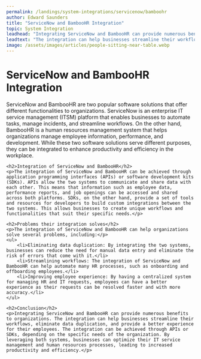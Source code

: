 ```yaml
---
permalink: /landings/system-integrations/servicenow/bamboohr
author: Edward Saunders
title: "ServiceNow and BambooHR Integration"
topic: System Integration
leadhead: "Integrating ServiceNow and BambooHR can provide numerous benefits to organizations"
leadtext: "The integration can help businesses streamline their workflows, eliminate data duplication, and provide a better experience for their employees. The integration can be achieved through APIs or SDKs, depending on the specific needs of the organization. By leveraging both systems, businesses can optimize their IT service management and human resources processes, leading to increased productivity and efficiency."
image: /assets/images/articles/people-sitting-near-table.webp
---
```

<div class="arttext">    <h1>ServiceNow and BambooHR Integration</h1>
    <p>ServiceNow and BambooHR are two popular software solutions that offer different functionalities to organizations. ServiceNow is an enterprise IT service management (ITSM) platform that enables businesses to automate tasks, manage incidents, and streamline workflows. On the other hand, BambooHR is a human resources management system that helps organizations manage employee information, performance, and development. While these two software solutions serve different purposes, they can be integrated to enhance productivity and efficiency in the workplace.</p>

    <h2>Integration of ServiceNow and BambooHR</h2>
    <p>The integration of ServiceNow and BambooHR can be achieved through application programming interfaces (APIs) or software development kits (SDKs). APIs allow the two systems to communicate and share data with each other. This means that information such as employee data, performance reports, and job openings can be accessed and shared across both platforms. SDKs, on the other hand, provide a set of tools and resources for developers to build custom integrations between the two systems. This allows businesses to create unique workflows and functionalities that suit their specific needs.</p>

    <h2>Problems their integration solves</h2>
    <p>The integration of ServiceNow and BambooHR can help organizations solve several problems, including:</p>
    <ul>
        <li>Eliminating data duplication: By integrating the two systems, businesses can reduce the need for manual data entry and eliminate the risk of errors that come with it.</li>
        <li>Streamlining workflows: The integration of ServiceNow and BambooHR can help automate many HR processes, such as onboarding and offboarding employees.</li>
        <li>Improving employee experience: By having a centralized system for managing HR and IT requests, employees can have a better experience as their requests can be resolved faster and with more accuracy.</li>
    </ul>

    <h2>Conclusion</h2>
    <p>Integrating ServiceNow and BambooHR can provide numerous benefits to organizations. The integration can help businesses streamline their workflows, eliminate data duplication, and provide a better experience for their employees. The integration can be achieved through APIs or SDKs, depending on the specific needs of the organization. By leveraging both systems, businesses can optimize their IT service management and human resources processes, leading to increased productivity and efficiency.</p>
</div>
